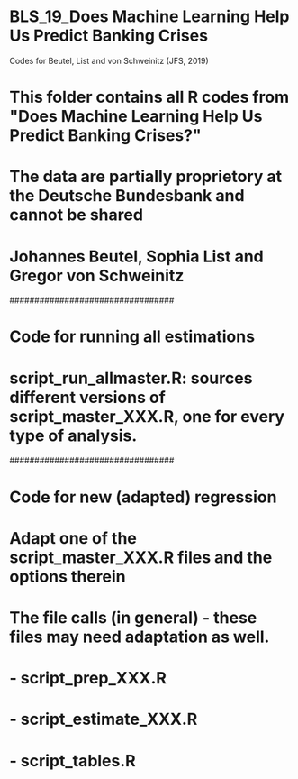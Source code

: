 # BLS_19_Does Machine Learning Help Us Predict Banking Crises
 Codes for Beutel, List and von Schweinitz (JFS, 2019)


# This folder contains all R codes from "Does Machine Learning Help Us Predict Banking Crises?"
# The data are partially proprietory at the Deutsche Bundesbank and cannot be shared
# Johannes Beutel, Sophia List and Gregor von Schweinitz

#################################
# Code for running all estimations
# script_run_allmaster.R: sources different versions of script_master_XXX.R, one for every type of analysis.

#################################
# Code for new (adapted) regression
# Adapt one of the script_master_XXX.R files and the options therein
# The file calls (in general) - these files may need adaptation as well.
# 	- script_prep_XXX.R
# 	- script_estimate_XXX.R
#	- script_tables.R